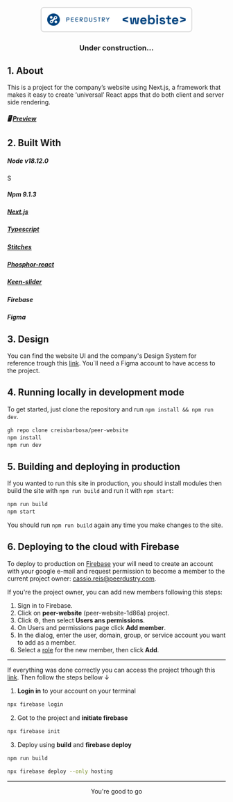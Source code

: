 <p align="center">
  <img src="./src/assets/peerdustry_badge.svg" width="350px"/>
</p>
<h3 align="center"> 
	Under construction...
</h3>

## 1. About

This is a project for the company’s website using Next.js, a framework that makes it easy to create ‘universal’ React apps that do both client and server side rendering.

##### 🖥️ [Preview](external.ink?to=https://peer-website-1d86a.web.app/)

## 2. Built With

##### Node v18.12.0
S
##### Npm 9.1.3

##### [Next.js](https://nextjs.org/)

##### [Typescript](https://nextjs.org/)

##### [Stitches](https://stitches.dev/ )

##### [Phosphor-react](https://github.com/phosphor-icons/phosphor-react)

##### [Keen-slider](https://keen-slider.io/)

##### Firebase

##### Figma

## 3. Design

You can find the website UI and the company's Design System for reference trough this [link](https://www.figma.com/file/LATwL1cRB3Zd1h5lbmzLFM/Website?node-id=196%3A2032&t=5LElUSftVaufJFJ0-1). You`ll need a Figma account to have access to the project.

## 4. Running locally in development mode

To get started, just clone the repository and run `npm install && npm run dev`.
  
```sh
gh repo clone creisbarbosa/peer-website
npm install
npm run dev
```

## 5. Building and deploying in production

If you wanted to run this site in production, you should install modules then build the site with `npm run build` and run it with `npm start`:

```sh
npm run build
npm start
```

You should run `npm run build` again any time you make changes to the site.

## 6. Deploying to the cloud with Firebase

  To deploy to production on [Firebase](https://firebase.google.com/) your will need to create an account with your google e-mail and request permission to become a member to the current project owner: cassio.reis@peerdustry.com.
  
  If you're the project owner, you can add new members following this steps:
  
  1. Sign in to Firebase.
  2. Click on **peer-website** (peer-website-1d86a) project.
  3. Click ⚙︎, then select **Users ans permissions**.
  4. On Users and permissions page click **Add member**.
  5. In the dialog, enter the user, domain, group, or service account you want to add as a member.
  6. Select a [role](https://firebase.google.com/docs/projects/iam/overview) for the new member, then click **Add**.

---

  If everything was done correctly you can access the project trhough this [link](https://console.firebase.google.com/project/peer-website-1d86a/overview). Then follow the steps bellow ↓
  
  1. **Login in** to your account on your terminal

  ```sh
  npx firebase login
  ```

  2.  Got to the project and **initiate firebase**

  ```sh
  npx firebase init
  ```

  3. Deploy using **build** and **firebase deploy**

  ```sh
  npm run build
  ```

  ```sh
  npx firebase deploy --only hosting
  ```

  ---

<p align="center">
  You're good to go
</p>